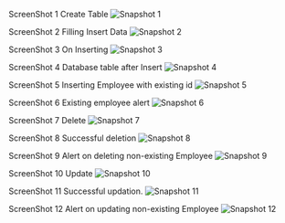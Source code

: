 ScreenShot 1 Create Table
![Snapshot 1](https://cloud.githubusercontent.com/assets/16992391/14083573/0ae5b738-f534-11e5-97b5-004c476d7b14.JPG)

ScreenShot 2 Filling Insert Data 
![Snapshot 2](https://cloud.githubusercontent.com/assets/16992391/14083584/22b1e8b4-f534-11e5-91b4-5fbe5c404ddd.JPG)

ScreenShot 3 On Inserting
![Snapshot 3](https://cloud.githubusercontent.com/assets/16992391/14083612/47af41ca-f534-11e5-8bbf-8b236b01e97f.JPG)

ScreenShot 4 Database table after Insert
![Snapshot 4](https://cloud.githubusercontent.com/assets/16992391/14083629/5943c3c0-f534-11e5-99e6-f4d19d75d664.JPG)

ScreenShot 5 Inserting Employee with existing id
![Snapshot 5](https://cloud.githubusercontent.com/assets/16992391/14083650/7577e602-f534-11e5-8cc7-73d1b8e7c000.JPG)

ScreenShot 6 Existing employee alert
![Snapshot 6](https://cloud.githubusercontent.com/assets/16992391/14083699/ac8f6868-f534-11e5-8481-4a45a0096edd.JPG)

ScreenShot 7 Delete
![Snapshot 7](https://cloud.githubusercontent.com/assets/16992391/14083725/cdb667ee-f534-11e5-928a-cc2fb9fbdf27.JPG)

ScreenShot 8 Successful deletion
![Snapshot 8](https://cloud.githubusercontent.com/assets/16992391/14083742/e6702838-f534-11e5-8e15-480c536a5389.JPG)

ScreenShot 9 Alert on deleting non-existing Employee
![Snapshot 9](https://cloud.githubusercontent.com/assets/16992391/14083771/084bdf7e-f535-11e5-82e7-f64eb204e5a2.JPG)

ScreenShot 10 Update
![Snapshot 10](https://cloud.githubusercontent.com/assets/16992391/14083813/2d2fed26-f535-11e5-8caa-c5e1fc3aa49d.JPG)

ScreenShot 11 Successful updation.
![Snapshot 11](https://cloud.githubusercontent.com/assets/16992391/14083833/46d95668-f535-11e5-9d6d-7c0bfe1ecf23.JPG)

ScreenShot 12 Alert on updating non-existing Employee
![Snapshot 12](https://cloud.githubusercontent.com/assets/16992391/14083859/62b22860-f535-11e5-87e1-c71342625a5b.JPG)